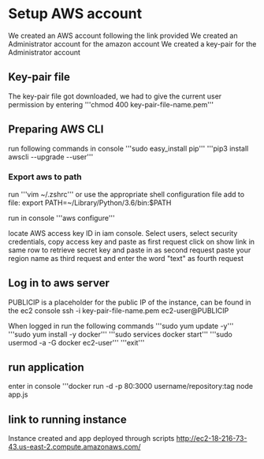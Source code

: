 # Setup AWS account
We created an AWS account following the link provided
We created an Administrator account for the amazon account
We created a key-pair for the Administrator account

## Key-pair file
The key-pair file got downloaded, we had to give the current user permission by entering
'''chmod 400 key-pair-file-name.pem'''

## Preparing AWS CLI
run following commands in console
'''sudo easy_install pip'''
'''pip3 install awscli --upgrade --user'''

### Export aws to path
run
'''vim ~/.zshrc'''
or use the appropriate shell configuration file 
add to file: export PATH=~/Library/Python/3.6/bin:$PATH

run in console
'''aws configure'''

locate AWS access key ID in iam console.
Select users, select security credentials, copy access key and paste as first request
click on show link in same row to retrieve secret key and paste in as second request
paste your region name as third request
and enter the word "text" as fourth request

## Log in to aws server
PUBLICIP is a placeholder for the public IP of the instance, can be found in the ec2 console
ssh -i key-pair-file-name.pem ec2-user@PUBLICIP

When logged in run the following commands
'''sudo yum update -y'''
'''sudo yum install -y docker'''
'''sudo services docker start'''
'''sudo usermod -a -G docker ec2-user'''
'''exit'''

## run application
enter in console
'''docker run -d -p 80:3000 username/repository:tag node app.js

## link to running instance 
Instance created and app deployed through scripts
http://ec2-18-216-73-43.us-east-2.compute.amazonaws.com/
